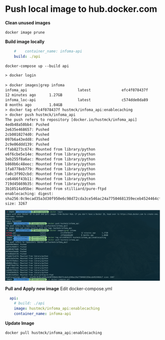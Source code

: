 # Push local image to hub.docker.com

**Clean unused images**
```shell
docker image prune
```

**Build image locally**

```yml
    #    container_name: infoma-api
    build: ./api
```

```shell
docker-compose up --build api
```

```shell
> docker login

> docker images|grep infoma
infoma_api                       latest              efc4f078437f        12 minutes ago      1.27GB
infoma_loc-api                   latest              c574dde0da89        8 months ago        1.04GB
> docker tag efc4f078437f hustmck/infoma_api:enablecaching
> docker push hustmck/infoma_api
The push refers to repository [docker.io/hustmck/infoma_api]
4edb48a50bb4: Pushed
2e635e468657: Pushed
2cb0010274d0: Pushed
097b6a43edd8: Pushed
2c9e06ddd139: Pushed
ffab8273c674: Mounted from library/python
e6f6cbe5e14e: Mounted from library/python
3eb255f8a6ac: Mounted from library/python
b860b6c48eec: Mounted from library/python
1fa8778eb779: Mounted from library/python
fa0c3f992cbd: Mounted from library/python
ce6466f43b11: Mounted from library/python
719d45669b35: Mounted from library/python
3b10514a95be: Mounted from stilliard/pure-ftpd
enablecaching: digest: sha256:0c9ecad35a3d30f950e6c98d72cda3ce546ac24a77504681359eceb4524464cf size: 3267
```

![](media/Screen%20Shot%202019-09-28%20at%204.43.04%20PM.png)


**Pull and Apply new image**
Edit docker-compose.yml
```yml
  api:
    # build: ./api
    image: hustmck/infoma_api:enablecaching
    container_name: infoma-api
```

**Update Image**
```shell
docker pull hustmck/infoma_api:enablecaching
```